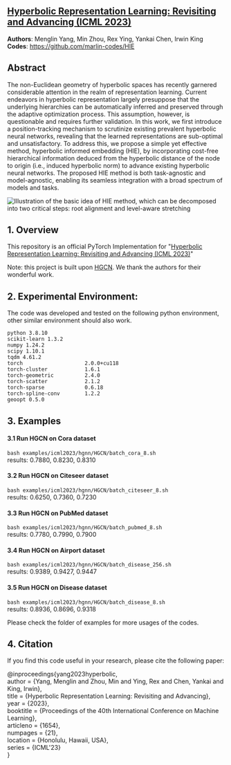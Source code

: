 ## [Hyperbolic Representation Learning: Revisiting and Advancing (ICML 2023)](https://arxiv.org/abs/2306.09118)

**Authors**: Menglin Yang, Min Zhou, Rex Ying, Yankai Chen, Irwin King \
**Codes**: https://github.com/marlin-codes/HIE

## Abstract
The non-Euclidean geometry of hyperbolic spaces has recently garnered considerable attention in the realm of representation learning. Current endeavors in hyperbolic representation largely presuppose that the underlying hierarchies can be automatically inferred and preserved through the adaptive optimization process. This assumption, however, is questionable and requires further validation. In this work, we first introduce a position-tracking mechanism to scrutinize existing prevalent hyperbolic neural networks, revealing that the learned representations are sub-optimal and unsatisfactory. To address this, we propose a simple yet effective method, hyperbolic informed embedding (HIE), by incorporating cost-free hierarchical information deduced from the hyperbolic distance of the node to origin (i.e., induced hyperbolic norm) to advance existing hyperbolic neural networks. The proposed HIE method is both task-agnostic and model-agnostic, enabling its seamless integration with a broad spectrum of models and tasks. 

![Illustration of the basic idea of HIE method, which can be decomposed into two critical steps: root alignment and level-aware
stretching](idea.png)

## 1. Overview
This repository is an official PyTorch Implementation for "[Hyperbolic Representation Learning: Revisiting and Advancing (ICML 2023)](https://arxiv.org/abs/2306.09118)"



Note: this project is built upon [HGCN](https://github.com/HazyResearch/hgcn). We thank the authors for their wonderful work.

<a name="Environment"/>

## 2. Experimental Environment:

The code was developed and tested on the following python environment, other similar environment should also work.
```
python 3.8.10
scikit-learn 1.3.2
numpy 1.24.2
scipy 1.10.1
tqdm 4.61.2
torch                    2.0.0+cu118
torch-cluster            1.6.1
torch-geometric          2.4.0
torch-scatter            2.1.2
torch-sparse             0.6.18
torch-spline-conv        1.2.2
geoopt 0.5.0
```
<a name="instructions"/>

## 3. Examples

#### 3.1 Run HGCN on Cora dataset
`bash examples/icml2023/hgnn/HGCN/batch_cora_8.sh`
\
results: 0.7880, 0.8230, 0.8310

#### 3.2 Run HGCN on Citeseer dataset
`bash examples/icml2023/hgnn/HGCN/batch_citeseer_8.sh`
\
results: 0.6250, 0.7360, 0.7230

#### 3.3 Run HGCN on PubMed dataset
`bash examples/icml2023/hgnn/HGCN/batch_pubmed_8.sh`
\
results: 0.7780, 0.7990, 0.7900

#### 3.4 Run HGCN on Airport dataset
`bash examples/icml2023/hgnn/HGCN/batch_disease_256.sh`
\
results: 0.9389, 0.9427, 0.9447

#### 3.5 Run HGCN on Disease dataset
`bash examples/icml2023/hgnn/HGCN/batch_disease_8.sh`
\
results: 0.8936, 0.8696, 0.9318

Please check the folder of examples for more usages of the codes.
<a name="citation"/>

## 4. Citation

If you find this code useful in your research, please cite the following paper:

@inproceedings{yang2023hyperbolic, \
author = {Yang, Menglin and Zhou, Min and Ying, Rex and Chen, Yankai and King, Irwin},\
title = {Hyperbolic Representation Learning: Revisiting and Advancing},\
year = {2023},\
booktitle = {Proceedings of the 40th International Conference on Machine Learning},\
articleno = {1654},\
numpages = {21},\
location = {Honolulu, Hawaii, USA},\
series = {ICML'23}\
}



